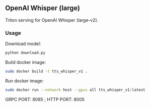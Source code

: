 ## OpenAI Whisper (large)

Triton serving for OpenAI Whisper (large-v2).

### Usage

Download model:

```bash
python download.py
```

Build docker image:

```bash
sudo docker build -t tts_whisper_v1 .
```

Run docker image:

```bash
sudo docker run --network host --gpus all tts_whisper_v1:latest
```

GRPC PORT: 8085 ; HTTP PORT: 8005